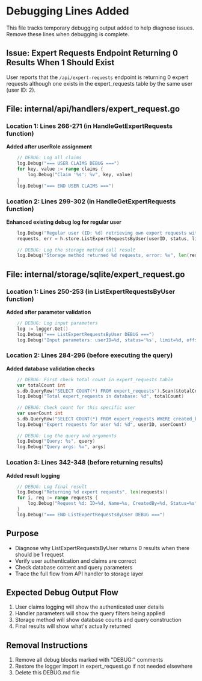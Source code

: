 # Debugging Lines Added

This file tracks temporary debugging output added to help diagnose issues. Remove these lines when debugging is complete.

## Issue: Expert Requests Endpoint Returning 0 Results When 1 Should Exist

User reports that the `/api/expert-requests` endpoint is returning 0 expert requests although one exists in the expert_requests table by the same user (user ID: 2).

## File: internal/api/handlers/expert_request.go

### Location 1: Lines 266-271 (in HandleGetExpertRequests function)
**Added after userRole assignment**
```go
	// DEBUG: Log all claims
	log.Debug("=== USER CLAIMS DEBUG ===")
	for key, value := range claims {
		log.Debug("Claim '%s': %v", key, value)
	}
	log.Debug("=== END USER CLAIMS ===")
```

### Location 2: Lines 299-302 (in HandleGetExpertRequests function) 
**Enhanced existing debug log for regular user**
```go
	log.Debug("Regular user (ID: %d) retrieving own expert requests with status: '%s', limit: %d, offset: %d", userID, status, limit, offset)
	requests, err = h.store.ListExpertRequestsByUser(userID, status, limit, offset)
	
	// DEBUG: Log the storage method call result
	log.Debug("Storage method returned %d requests, error: %v", len(requests), err)
```

## File: internal/storage/sqlite/expert_request.go

### Location 1: Lines 250-253 (in ListExpertRequestsByUser function)
**Added after parameter validation**
```go
	// DEBUG: Log input parameters
	log := logger.Get()
	log.Debug("=== ListExpertRequestsByUser DEBUG ===")
	log.Debug("Input parameters: userID=%d, status='%s', limit=%d, offset=%d", userID, status, limit, offset)
```

### Location 2: Lines 284-296 (before executing the query)
**Added database validation checks**
```go
	// DEBUG: First check total count in expert_requests table
	var totalCount int
	s.db.QueryRow("SELECT COUNT(*) FROM expert_requests").Scan(&totalCount)
	log.Debug("Total expert_requests in database: %d", totalCount)
	
	// DEBUG: Check count for this specific user
	var userCount int
	s.db.QueryRow("SELECT COUNT(*) FROM expert_requests WHERE created_by = ?", userID).Scan(&userCount)
	log.Debug("Expert requests for user %d: %d", userID, userCount)
	
	// DEBUG: Log the query and arguments
	log.Debug("Query: %s", query)
	log.Debug("Query args: %v", args)
```

### Location 3: Lines 342-348 (before returning results)
**Added result logging**
```go
	// DEBUG: Log final result
	log.Debug("Returning %d expert requests", len(requests))
	for i, req := range requests {
		log.Debug("Request %d: ID=%d, Name=%s, CreatedBy=%d, Status=%s", i, req.ID, req.Name, req.CreatedBy, req.Status)
	}
	log.Debug("=== END ListExpertRequestsByUser DEBUG ===")
```

## Purpose
- Diagnose why ListExpertRequestsByUser returns 0 results when there should be 1 request
- Verify user authentication and claims are correct
- Check database content and query parameters
- Trace the full flow from API handler to storage layer

## Expected Debug Output Flow
1. User claims logging will show the authenticated user details
2. Handler parameters will show the query filters being applied
3. Storage method will show database counts and query construction
4. Final results will show what's actually returned

## Removal Instructions
1. Remove all debug blocks marked with "DEBUG:" comments
2. Restore the logger import in expert_request.go if not needed elsewhere
3. Delete this DEBUG.md file